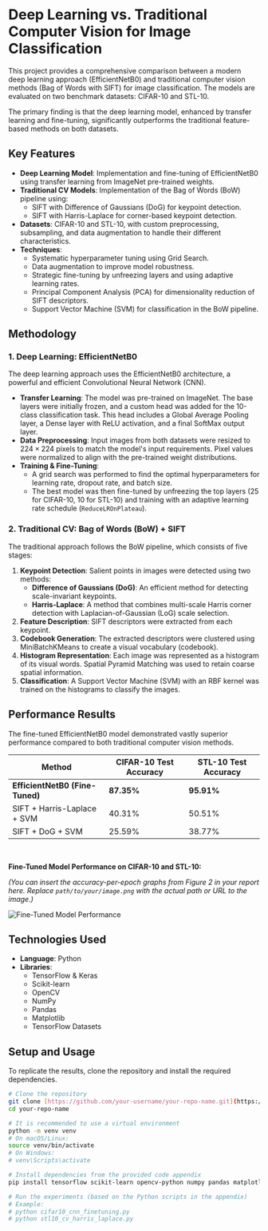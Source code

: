 # Deep Learning vs. Traditional Computer Vision for Image Classification

This project provides a comprehensive comparison between a modern deep learning approach (EfficientNetB0) and traditional computer vision methods (Bag of Words with SIFT) for image classification. The models are evaluated on two benchmark datasets: CIFAR-10 and STL-10.

The primary finding is that the deep learning model, enhanced by transfer learning and fine-tuning, significantly outperforms the traditional feature-based methods on both datasets.

## Key Features

* **Deep Learning Model**: Implementation and fine-tuning of EfficientNetB0 using transfer learning from ImageNet pre-trained weights.
* **Traditional CV Models**: Implementation of the Bag of Words (BoW) pipeline using:
    * SIFT with Difference of Gaussians (DoG) for keypoint detection.
    * SIFT with Harris-Laplace for corner-based keypoint detection.
* **Datasets**: CIFAR-10 and STL-10, with custom preprocessing, subsampling, and data augmentation to handle their different characteristics.
* **Techniques**:
    * Systematic hyperparameter tuning using Grid Search.
    * Data augmentation to improve model robustness.
    * Strategic fine-tuning by unfreezing layers and using adaptive learning rates.
    * Principal Component Analysis (PCA) for dimensionality reduction of SIFT descriptors.
    * Support Vector Machine (SVM) for classification in the BoW pipeline.

## Methodology

### 1. Deep Learning: EfficientNetB0

The deep learning approach uses the EfficientNetB0 architecture, a powerful and efficient Convolutional Neural Network (CNN).

* **Transfer Learning**: The model was pre-trained on ImageNet. The base layers were initially frozen, and a custom head was added for the 10-class classification task. This head includes a Global Average Pooling layer, a Dense layer with ReLU activation, and a final SoftMax output layer.
* **Data Preprocessing**: Input images from both datasets were resized to $224 \times 224$ pixels to match the model's input requirements. Pixel values were normalized to align with the pre-trained weight distributions.
* **Training & Fine-Tuning**:
    * A grid search was performed to find the optimal hyperparameters for learning rate, dropout rate, and batch size.
    * The best model was then fine-tuned by unfreezing the top layers (25 for CIFAR-10, 10 for STL-10) and training with an adaptive learning rate schedule (`ReduceLROnPlateau`).

### 2. Traditional CV: Bag of Words (BoW) + SIFT

The traditional approach follows the BoW pipeline, which consists of five stages:

1.  **Keypoint Detection**: Salient points in images were detected using two methods:
    * **Difference of Gaussians (DoG)**: An efficient method for detecting scale-invariant keypoints.
    * **Harris-Laplace**: A method that combines multi-scale Harris corner detection with Laplacian-of-Gaussian (LoG) scale selection.
2.  **Feature Description**: SIFT descriptors were extracted from each keypoint.
3.  **Codebook Generation**: The extracted descriptors were clustered using MiniBatchKMeans to create a visual vocabulary (codebook).
4.  **Histogram Representation**: Each image was represented as a histogram of its visual words. Spatial Pyramid Matching was used to retain coarse spatial information.
5.  **Classification**: A Support Vector Machine (SVM) with an RBF kernel was trained on the histograms to classify the images.

## Performance Results

The fine-tuned EfficientNetB0 model demonstrated vastly superior performance compared to both traditional computer vision methods.

| Method                       | CIFAR-10 Test Accuracy | STL-10 Test Accuracy |
| ---------------------------- | ---------------------- | -------------------- |
| **EfficientNetB0 (Fine-Tuned)** | **87.35%** | **95.91%** |
| SIFT + Harris-Laplace + SVM  | 40.31% | 50.51% |
| SIFT + DoG + SVM             | 25.59% | 38.77% |

<br>

**Fine-Tuned Model Performance on CIFAR-10 and STL-10:**

*(You can insert the accuracy-per-epoch graphs from Figure 2 in your report here. Replace `path/to/your/image.png` with the actual path or URL to the image.)*

![Fine-Tuned Model Performance](path/to/your/image.png)

## Technologies Used

* **Language**: Python
* **Libraries**:
    * TensorFlow & Keras
    * Scikit-learn
    * OpenCV
    * NumPy
    * Pandas
    * Matplotlib
    * TensorFlow Datasets

## Setup and Usage

To replicate the results, clone the repository and install the required dependencies.

```bash
# Clone the repository
git clone [https://github.com/your-username/your-repo-name.git](https://github.com/your-username/your-repo-name.git)
cd your-repo-name

# It is recommended to use a virtual environment
python -m venv venv
# On macOS/Linux:
source venv/bin/activate
# On Windows:
# venv\Scripts\activate

# Install dependencies from the provided code appendix
pip install tensorflow scikit-learn opencv-python numpy pandas matplotlib tensorflow-datasets

# Run the experiments (based on the Python scripts in the appendix)
# Example:
# python cifar10_cnn_finetuning.py
# python stl10_cv_harris_laplace.py
